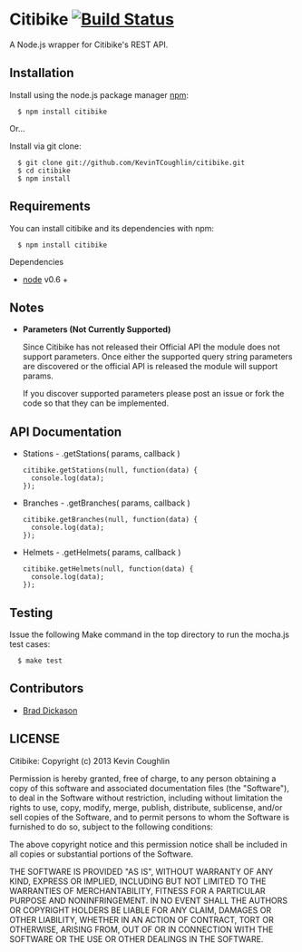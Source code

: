 # Citibike [![Build Status](https://travis-ci.org/KevinTCoughlin/citibike.png)](https://travis-ci.org/KevinTCoughlin/citibike)

  A Node.js wrapper for Citibike's REST API.

## Installation

  Install using the node.js package manager [npm](http://npmjs.org/):

      $ npm install citibike
      
  Or...

  Install via git clone:

      $ git clone git://github.com/KevinTCoughlin/citibike.git
      $ cd citibike
      $ npm install

## Requirements

  You can install citibike and its dependencies with npm: 
    
      $ npm install citibike
  
  Dependencies
  
  * [node](http://nodejs.org/) v0.6 +

## Notes

  * **Parameters (Not Currently Supported)**
  
    Since Citibike has not released their Official API the module does not support parameters. 
    Once either the supported query string parameters are discovered or the official API is released 
    the module will support params.

    If you discover supported parameters please post an issue or fork the code so that they can be implemented.
  
  
## API Documentation

  * Stations - .getStations( params, callback )
    
        citibike.getStations(null, function(data) {
          console.log(data);
        });

  * Branches - .getBranches( params, callback )

        citibike.getBranches(null, function(data) {
          console.log(data);
        });
        
  * Helmets - .getHelmets( params, callback )

        citibike.getHelmets(null, function(data) {
          console.log(data);
        });

## Testing

  Issue the following Make command in the top directory to run the mocha.js test cases:
  
      $ make test

## Contributors

  * [Brad Dickason](https://github.com/bdickason)

## LICENSE

  Citibike: Copyright (c) 2013 Kevin Coughlin
  
  Permission is hereby granted, free of charge, to any person obtaining
  a copy of this software and associated documentation files (the
  "Software"), to deal in the Software without restriction, including
  without limitation the rights to use, copy, modify, merge, publish,
  distribute, sublicense, and/or sell copies of the Software, and to
  permit persons to whom the Software is furnished to do so, subject to
  the following conditions:
  
  The above copyright notice and this permission notice shall be
  included in all copies or substantial portions of the Software.
  
  THE SOFTWARE IS PROVIDED "AS IS", WITHOUT WARRANTY OF ANY KIND,
  EXPRESS OR IMPLIED, INCLUDING BUT NOT LIMITED TO THE WARRANTIES OF
  MERCHANTABILITY, FITNESS FOR A PARTICULAR PURPOSE AND
  NONINFRINGEMENT. IN NO EVENT SHALL THE AUTHORS OR COPYRIGHT HOLDERS BE
  LIABLE FOR ANY CLAIM, DAMAGES OR OTHER LIABILITY, WHETHER IN AN ACTION
  OF CONTRACT, TORT OR OTHERWISE, ARISING FROM, OUT OF OR IN CONNECTION
  WITH THE SOFTWARE OR THE USE OR OTHER DEALINGS IN THE SOFTWARE.
